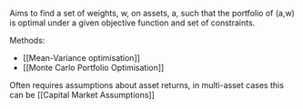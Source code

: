 Aims to find a set of weights, w, on assets, a, such that the portfolio of (a,w) is optimal under a given objective function and set of constraints.

Methods:
- [[Mean-Variance optimisation]]
- [[Monte Carlo Portfolio Optimisation]]

Often requires assumptions about asset returns, in multi-asset cases this can be [[Capital Market Assumptions]]